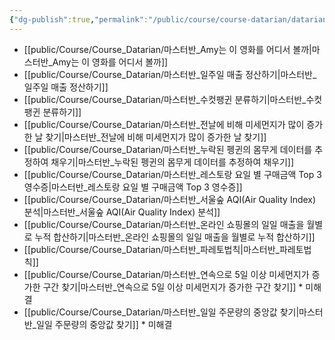```yaml
---
{"dg-publish":true,"permalink":"/public/course/course-datarian/datarian-practice/","created":"2025-08-29T11:57:47.108+09:00","updated":"2025-08-29T16:08:46.313+09:00"}
---
```


- [[public/Course/Course_Datarian/마스터반_Amy는 이 영화를 어디서 볼까\|마스터반_Amy는 이 영화를 어디서 볼까]]
- [[public/Course/Course_Datarian/마스터반_일주일 매출 정산하기\|마스터반_일주일 매출 정산하기]]
- [[public/Course/Course_Datarian/마스터반_수컷팽귄 분류하기\|마스터반_수컷팽귄 분류하기]]
- [[public/Course/Course_Datarian/마스터반_전날에 비해 미세먼지가 많이 증가한 날 찾기\|마스터반_전날에 비해 미세먼지가 많이 증가한 날 찾기]]
- [[public/Course/Course_Datarian/마스터반_누락된 펭귄의 몸무게 데이터를 추정하여 채우기\|마스터반_누락된 펭귄의 몸무게 데이터를 추정하여 채우기]]
- [[public/Course/Course_Datarian/마스터반_레스토랑 요일 별 구매금액 Top 3 영수증\|마스터반_레스토랑 요일 별 구매금액 Top 3 영수증]]
- [[public/Course/Course_Datarian/마스터반_서울숲 AQI(Air Quality Index) 분석\|마스터반_서울숲 AQI(Air Quality Index) 분석]]
- [[public/Course/Course_Datarian/마스터반_온라인 쇼핑몰의 일일 매출을 월별로 누적 합산하기\|마스터반_온라인 쇼핑몰의 일일 매출을 월별로 누적 합산하기]]
- [[public/Course/Course_Datarian/마스터반_파레토법칙\|마스터반_파레토법칙]]
- [[public/Course/Course_Datarian/마스터반_연속으로 5일 이상 미세먼지가 증가한 구간 찾기\|마스터반_연속으로 5일 이상 미세먼지가 증가한 구간 찾기]] * 미해결
- [[public/Course/Course_Datarian/마스터반_일일 주문량의 중앙값 찾기\|마스터반_일일 주문량의 중앙값 찾기]] * 미해결